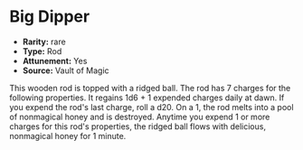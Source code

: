 
# Big Dipper

* **Rarity:** rare
* **Type:** Rod
* **Attunement:** Yes
* **Source:** Vault of Magic


This wooden rod is topped with a ridged ball. The rod has 7 charges for the following properties. It regains 1d6 + 1 expended charges daily at dawn. If you expend the rod's last charge, roll a d20. On a 1, the rod melts into a pool of nonmagical honey and is destroyed. Anytime you expend 1 or more charges for this rod's properties, the ridged ball flows with delicious, nonmagical honey for 1 minute.
